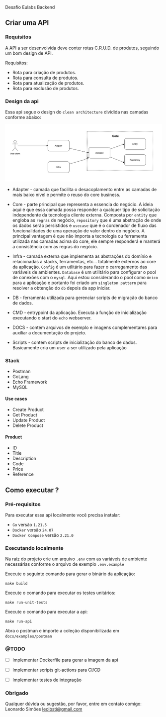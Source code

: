 Desafio Eulabs Backend


## Criar uma API

### Requisitos
A API a ser desenvolvida deve conter rotas
C.R.U.D. de produtos, seguindo um bom design
de API.

Requisitos:
- Rota para criação de produtos.
- Rota para consulta de produtos.
- Rota para atualização de produtos.
- Rota para exclusão de produtos.

### Design da api

Essa api segue o design do `clean architecture` dividida nas camadas conforme abaixo:

<img src="./docs/images/project-design.png" >
<br />

 - Adapter - camada que facilita o desacoplamento entre as camadas de mais baixo nível
 e permite o reuso do core business.

 - Core - parte principal que representa a essencia do negócio. A ideia aqui é 
 que essa camada possa responder a qualquer tipo de solicitação independente
 da tecnologia cliente externa. Composta por `entity` que engloba as `regras` de
 negócio, `repository` que é uma abstração de onde os dados serão persistidos e 
 `usecase` que é o cordenador de fluxo das funcionalidades de uma operação de 
 valor dentro do negócio.
 A principal vantagem é que não importa a tecnologia ou ferramenta utilizada nas 
 camadas acima do core, ele sempre responderá e manterá a consistência com as 
 regras do negócio.

 - Infra - camada externa que implementa as abstrações do domínio e relacionadas
 a stacks, ferramentas, etc... totalmente externos ao core da aplicação.
 `Config` é um utlitário para fazer o carregamento das variáveis de ambientes.
 `Database` é um utilitário para configurar o pool de conexões com o `mysql`.
 Aqui estou considerando o pool como `único` para a aplicação e portanto foi 
 criado um `singleton pattern` para resolver a obtenção do `db` depois da app
 iniciar.

 - DB - ferramenta utilizada para gerenciar scripts de migração do banco de dados.

 - CMD - entrypoint da aplicação. Executa a função de inicialização executando
 o start do `echo` webserver.

 - DOCS - contém arquivos de exemplo e imagens complementares para auxiliar a
 documentação do projeto.

 - Scripts - contém scripts de inicialização do banco de dados. Basicamente cria
 um user a ser utilizado pela aplicação

### Stack
- Postman
- GoLang
- Echo Framework
- MySQL


#### Use cases
- Create Product
- Get Product
- Update Product
- Delete Product

#### Product

- ID
- Title
- Description
- Code
- Price
- Reference


## Como executar ?

### Pré-requisitos

Para executar essa api localmente você precisa instalar:

- `Go` versão `1.21.5`
- `Docker` versão `24.07`
- `Docker Compose` versão `2.21.0`

### Executando localmente

Na raiz do projeto crie um arquivo `.env` com as variáveis de ambiente necessárias
conforme o arquivo de exemplo `.env.example`

Execute o seguinte comando para gerar o binário da aplicação:

```
make build
```

Execute o comando para executar os testes unitários:
```
make run-unit-tests
```

Execute o comando para executar a api:
```
make run-api
```

Abra o postman e importe a coleção disponibilizada em `docs/examples/postman`

### @TODO

- [ ] Implementar Dockerfile para gerar a imagem da api
- [ ] Implementar scripts git-actions para CI/CD
- [ ] Implementar testes de integração


### Obrigado

Qualquer dúvida ou sugestão, por favor, entre em contato comigo:
Leonardo Simões
leolbsti@gmail.com
